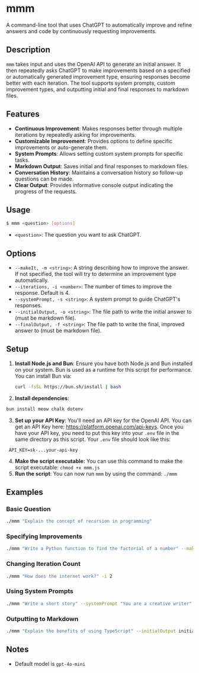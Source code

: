 # mmm

A command-line tool that uses ChatGPT to automatically improve and refine answers and code by continuously requesting improvements.

## Description

`mmm` takes input and uses the OpenAI API to generate an initial answer. It then repeatedly asks ChatGPT to make improvements based on a specified or automatically generated improvement type, ensuring responses become better with each iteration. The tool supports system prompts, custom improvement types, and outputting initial and final responses to markdown files.

## Features

-   **Continuous Improvement**: Makes responses better through multiple iterations by repeatedly asking for improvements.
-   **Customizable Improvement**: Provides options to define specific improvements or auto-generate them.
-   **System Prompts**: Allows setting custom system prompts for specific tasks.
-   **Markdown Output**: Saves initial and final responses to markdown files.
-   **Conversation History**: Maintains a conversation history so follow-up questions can be made.
-   **Clear Output**: Provides informative console output indicating the progress of the requests.

## Usage

```bash
$ mmm <question> [options]
```

-   `<question>`: The question you want to ask ChatGPT.

## Options

-   `--makeIt, -m <string>`: A string describing how to improve the answer. If not specified, the tool will try to determine an improvement type automatically.
-   `--iterations, -i <number>`: The number of times to improve the response. Default is 4.
-   `--systemPrompt, -s <string>`: A system prompt to guide ChatGPT's responses.
-   `--initialOutput, -o <string>`: The file path to write the initial answer to (must be markdown file).
-   `--finalOutput, -f <string>`: The file path to write the final, improved answer to (must be markdown file).

## Setup

1.  **Install Node.js and Bun**: Ensure you have both Node.js and Bun installed on your system. Bun is used as a runtime for this script for performance. You can install Bun via:

    ```bash
    curl -fsSL https://bun.sh/install | bash
    ```
2.  **Install dependencies**:
   ```bash
   bun install meow chalk dotenv
   ```
3.  **Set up your API Key**:  You'll need an API key for the OpenAI API. You can get an API Key here: https://platform.openai.com/api-keys.  Once you have your API key, you need to put this key into your `.env` file in the same directory as this script.  Your `.env` file should look like this:
   ```
    API_KEY=sk-...your-api-key
   ```
4.  **Make the script executable:**  You can use this command to make the script executable: `chmod +x mmm.js`
5.  **Run the script**: You can now run `mmm` by using the command: `./mmm`

## Examples

### Basic Question

```bash
./mmm "Explain the concept of recursion in programming"
```

### Specifying Improvements

```bash
./mmm "Write a Python function to find the factorial of a number" --makeIt "make it more efficient"
```

### Changing Iteration Count

```bash
./mmm "How does the internet work?" -i 2
```

### Using System Prompts

```bash
./mmm "Write a short story" --systemPrompt "You are a creative writer"
```

### Outputting to Markdown

```bash
./mmm "Explain the benefits of using TypeScript" --initialOutput initial.md --finalOutput final.md
```

## Notes

-   Default model is `gpt-4o-mini`
